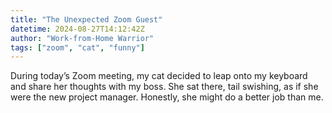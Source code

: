 ```yaml
---
title: "The Unexpected Zoom Guest"
datetime: 2024-08-27T14:12:42Z
author: "Work-from-Home Warrior"
tags: ["zoom", "cat", "funny"]
---
```


During today’s Zoom meeting, my cat decided to leap onto my keyboard and share her thoughts with my boss. She sat there, tail swishing, as if she were the new project manager. Honestly, she might do a better job than me.
